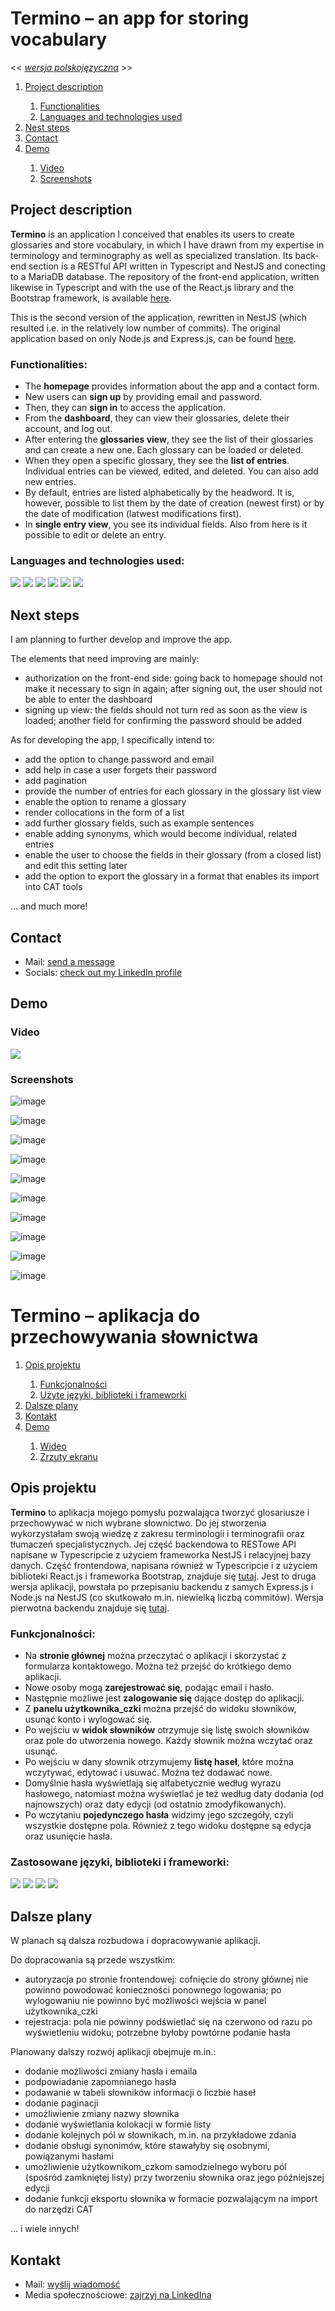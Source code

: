 # Termino – an app for storing vocabulary

<< *[wersja polskojęzyczna](#termino--aplikacja-do-przechowywania-s%C5%82ownictwa)* >>

<ol>
  <li><a href="https://github.com/WeronikaSzemi/TerminoFrontNest/blob/main/README.md#project-description">Project description</a></li>
  <ol>
    <li><a href="https://github.com/WeronikaSzemi/TerminoFrontNest/blob/main/README.md#functionalities">Functionalities</a></li>
    <li><a href="https://github.com/WeronikaSzemi/TerminoFrontNest/blob/main/README.md#languages-and-technologies-used">Languages and technologies used</a></li>
  </ol>
  <li><a href="https://github.com/WeronikaSzemi/TerminoFrontNest/blob/main/README.md#next-steps">Nest steps</a></li>
  <li><a href="https://github.com/WeronikaSzemi/TerminoFrontNest/blob/main/README.md#contact">Contact</a></li>
  <li><a href="https://github.com/WeronikaSzemi/TerminoFrontNest/blob/main/README.md#demo">Demo</a></li>
  <ol>
    <li><a href="https://github.com/WeronikaSzemi/TerminoFrontNest/blob/main/README.md#video">Video</a></li>
    <li><a href="https://github.com/WeronikaSzemi/TerminoFrontNest/blob/main/README.md#screenshots">Screenshots</a></li>
  </ol>
</ol>

## Project description

<strong>Termino</strong> is an application I conceived that enables its users to create glossaries and store vocabulary, in which I have drawn from my expertise in terminology and terminography as well as specialized translation. Its back-end section is a RESTful API written in Typescript and NestJS and conecting to a MariaDB database. The repository of the front-end application, written likewise in Typescript and with the use of the React.js library and the Bootstrap framework, is available [here](https://github.com/WeronikaSzemi/TerminoFrontNest).

This is the second version of the application, rewritten in NestJS (which resulted i.e. in the relatively low number of commits). The original application based on only Node.js and Express.js, can be found <a href="https://github.com/WeronikaSzemi/TerminoBack">here</a>.

### Functionalities:
* The <strong>homepage</strong> provides information about the app and a contact form.
* New users can <strong>sign up</strong> by providing email and password.
* Then, they can <strong>sign in</strong> to access the application.
* From the <strong>dashboard</strong>, they can view their glossaries, delete their account, and log out.
* After entering the <strong>glossaries view</strong>, they see the list of their glossaries and can create a new one. Each glossary can be loaded or deleted.
* When they open a specific glossary, they see the <strong>list of entries</strong>. Individual entries can be viewed, edited, and deleted. You can also add new entries.
* By default, entries are listed alphabetically by the headword. It is, however, possible to list them by the date of creation (newest first) or by the date of modification (latwest modifications first).
* In <strong>single entry view</strong>, you see its individual fields. Also from here is it possible to edit or delete an entry.

### Languages and technologies used:
<img src="https://camo.githubusercontent.com/ee71fcc1aa3d059265517741dffc4161922fd744377e7a5f07c43381d0aa9aac/68747470733a2f2f696d672e736869656c64732e696f2f62616467652f747970657363726970742d2532333030374143432e7376673f7374796c653d666f722d7468652d6261646765266c6f676f3d74797065736372697074266c6f676f436f6c6f723d7768697465"/> <img src="https://camo.githubusercontent.com/aeddc848275a1ffce386dc81c04541654ca07b2c43bbb8ad251085c962672aea/68747470733a2f2f696d672e736869656c64732e696f2f62616467652f6a6176617363726970742d2532333332333333302e7376673f7374796c653d666f722d7468652d6261646765266c6f676f3d6a617661736372697074266c6f676f436f6c6f723d253233463744463145"/> <img src="https://camo.githubusercontent.com/8855980a487f9e31426fbfc2cbbfdda5aa3b7f1d390e262e652e639e911b3d87/68747470733a2f2f696d672e736869656c64732e696f2f62616467652f6e6573746a732d2532334530323334452e7376673f7374796c653d666f722d7468652d6261646765266c6f676f3d6e6573746a73266c6f676f436f6c6f723d7768697465"/> <img src="https://camo.githubusercontent.com/8286a45a106e1a3c07489f83a38159981d888518a740b59c807ffc1b7b1e2f7b/68747470733a2f2f696d672e736869656c64732e696f2f62616467652f657870726573732e6a732d2532333430346435392e7376673f7374796c653d666f722d7468652d6261646765266c6f676f3d65787072657373266c6f676f436f6c6f723d253233363144414642"/> <img src="https://camo.githubusercontent.com/7d7b100e379663ee40a20989e6c61737e6396c1dafc3a7c6d2ada8d4447eb0e4/68747470733a2f2f696d672e736869656c64732e696f2f62616467652f6e6f64652e6a732d3644413535463f7374796c653d666f722d7468652d6261646765266c6f676f3d6e6f64652e6a73266c6f676f436f6c6f723d7768697465"/> <img src="https://camo.githubusercontent.com/19be198b22407b49a4ea491b2900b85e09d859dbb2801e3f0c165a84b66e1506/68747470733a2f2f696d672e736869656c64732e696f2f62616467652f4d6172696144422d3030333534353f7374796c653d666f722d7468652d6261646765266c6f676f3d6d617269616462266c6f676f436f6c6f723d7768697465"/>

## Next steps

I am planning to further develop and improve the app.

The elements that need improving are mainly:
* authorization on the front-end side: going back to homepage should not make it necessary to sign in again; after signing out, the user should not be able to enter the dashboard
* signing up view: the fields should not turn red as soon as the view is loaded; another field for confirming the password should be added

As for developing the app, I specifically intend to:
* add the option to change password and email
* add help in case a user forgets their password
* add pagination
* provide the number of entries for each glossary in the glossary list view
* enable the option to rename a glossary
* render collocations in the form of a list
* add further glossary fields, such as example sentences
* enable adding synonyms, which would become individual, related entries
* enable the user to choose the fields in their glossary (from a closed list) and edit this setting later
* add the option to export the glossary in a format that enables its import into CAT tools

… and much more!

## Contact

* Mail: <a href="mailto:weronikaszeminska@gmail.com">send a message</a>
* Socials: <a href="https://www.linkedin.com/in/weronika-szeminska/">check out my LinkedIn profile</a>

## Demo

### Video
![](https://github.com/WeronikaSzemi/TerminoFrontNest/blob/develop/public/TerminoDemo.gif)

### Screenshots

![image](https://user-images.githubusercontent.com/116355495/230779982-168d35b6-50b9-4854-9469-94e579b486fe.png)

![image](https://user-images.githubusercontent.com/116355495/230780051-a02d4f50-6eba-4801-b126-d52ab8429776.png)

![image](https://user-images.githubusercontent.com/116355495/230780109-51e26d6b-2fcf-4a32-8327-07b45b354163.png)

![image](https://user-images.githubusercontent.com/116355495/230780144-032b25ff-c4dd-4371-8161-76e873e2f5a4.png)

![image](https://user-images.githubusercontent.com/116355495/230780172-919c9864-4140-4d17-add8-0c8eb3ecf7b2.png)

![image](https://user-images.githubusercontent.com/116355495/230780265-a426551d-01bc-4c75-8e10-aa1907e25b17.png)

![image](https://user-images.githubusercontent.com/116355495/230780457-444c19a1-a70c-4381-847a-0210507f1576.png)

![image](https://user-images.githubusercontent.com/116355495/230780313-670c96a8-3e99-473e-8a2f-e20521ad48c8.png)

![image](https://user-images.githubusercontent.com/116355495/230780358-7227e52f-ff95-4759-8ca0-65c9464751c1.png)

![image](https://user-images.githubusercontent.com/116355495/230780402-967f50c4-ec5c-4399-9240-3c334514677f.png)


# Termino – aplikacja do przechowywania słownictwa

<ol>
  <li><a href="https://github.com/WeronikaSzemi/TerminoFrontNest/blob/main/README.md#opis-projektu">Opis projektu</a></li>
  <ol>
    <li><a href="https://github.com/WeronikaSzemi/TerminoFrontNest/blob/main/README.md#funkcjonalno%C5%9Bci">Funkcjonalności</a></li>
    <li><a href="https://github.com/WeronikaSzemi/TerminoFrontNest/blob/main/README.md#zastosowane-j%C4%99zyki-biblioteki-i-frameworki">Użyte języki, biblioteki i frameworki</a></li>
  </ol>
  <li><a href="https://github.com/WeronikaSzemi/TerminoFrontNest/blob/main/README.md#dalsze-plany">Dalsze plany</a></li>
  <li><a href="https://github.com/WeronikaSzemi/TerminoFrontNest/blob/main/README.md#kontakt">Kontakt</a></li>
  <li><a href="https://github.com/WeronikaSzemi/TerminoFrontNest/blob/main/README.md#demo">Demo</a></li>
  <ol>
    <li><a href="https://github.com/WeronikaSzemi/TerminoFrontNest/blob/main/README.md#video">Wideo</a></li>
    <li><a href="https://github.com/WeronikaSzemi/TerminoFrontNest/blob/main/README.md#screenshots">Zrzuty ekranu</a></li>
  </ol>
</ol>

## Opis projektu

<strong>Termino</strong> to aplikacja mojego pomysłu pozwalająca tworzyć glosariusze i przechowywać w nich wybrane słownictwo. Do jej stworzenia wykorzystałam swoją wiedzę z zakresu terminologii i terminografii oraz tłumaczeń specjalistycznych. Jej część backendowa to RESTowe API napisane w Typescripcie z użyciem frameworka NestJS i relacyjnej bazy danych. Część frontendowa, napisana również w Typescripcie i z użyciem biblioteki React.js i frameworka Bootstrap, znajduje się <a href="https://github.com/WeronikaSzemi/TerminoFrontNest">tutaj</a>.
Jest to druga wersja aplikacji, powstała po przepisaniu backendu z samych Express.js i Node.js na NestJS (co skutkowało m.in. niewielką liczbą commitów). Wersja pierwotna backendu znajduje się <a href="https://github.com/WeronikaSzemi/TerminoBack">tutaj</a>.

### Funkcjonalności:
* Na <strong>stronie głównej</strong> można przeczytać o aplikacji i skorzystać z formularza kontaktowego. Można też przejść do krótkiego demo aplikacji.
* Nowe osoby mogą <strong>zarejestrować się</strong>, podając email i hasło.
* Następnie możliwe jest <strong>zalogowanie się</strong> dające dostęp do aplikacji.
* Z <strong>panelu użytkownika_czki</strong> można przejść do widoku słowników, usunąć konto i wylogować się.
* Po wejściu w <strong>widok słowników</strong> otrzymuje się listę swoich słowników oraz pole do utworzenia nowego. Każdy słownik można wczytać oraz usunąć.
* Po wejściu w dany słownik otrzymujemy <strong>listę haseł</strong>, które można wczytywać, edytować i usuwać. Można też dodawać nowe.
* Domyślnie hasła wyświetlają się alfabetycznie według wyrazu hasłowego, natomiast można wyświetlać je też według daty dodania (od najnowszych) oraz daty edycji (od ostatnio zmodyfikowanych).
* Po wczytaniu <strong>pojedynczego hasła</strong> widzimy jego szczegóły, czyli wszystkie dostępne pola. Również z tego widoku dostępne są edycja oraz usunięcie hasła.

### Zastosowane języki, biblioteki i frameworki:
<img src="https://camo.githubusercontent.com/ee71fcc1aa3d059265517741dffc4161922fd744377e7a5f07c43381d0aa9aac/68747470733a2f2f696d672e736869656c64732e696f2f62616467652f747970657363726970742d2532333030374143432e7376673f7374796c653d666f722d7468652d6261646765266c6f676f3d74797065736372697074266c6f676f436f6c6f723d7768697465"/> <img src="https://camo.githubusercontent.com/aeddc848275a1ffce386dc81c04541654ca07b2c43bbb8ad251085c962672aea/68747470733a2f2f696d672e736869656c64732e696f2f62616467652f6a6176617363726970742d2532333332333333302e7376673f7374796c653d666f722d7468652d6261646765266c6f676f3d6a617661736372697074266c6f676f436f6c6f723d253233463744463145"/> <img src="https://camo.githubusercontent.com/ab4c3c731a174a63df861f7b118d6c8a6c52040a021a552628db877bd518fe84/68747470733a2f2f696d672e736869656c64732e696f2f62616467652f72656163742d2532333230323332612e7376673f7374796c653d666f722d7468652d6261646765266c6f676f3d7265616374266c6f676f436f6c6f723d253233363144414642"/> <img src="https://camo.githubusercontent.com/b768ae6e4f89b74512e6de02a8367fd71465bc3d88ef1cf2f1622e2017c32bea/68747470733a2f2f696d672e736869656c64732e696f2f62616467652f626f6f7473747261702d2532333536334437432e7376673f7374796c653d666f722d7468652d6261646765266c6f676f3d626f6f747374726170266c6f676f436f6c6f723d7768697465"/>

## Dalsze plany

W planach są dalsza rozbudowa i dopracowywanie aplikacji.

Do dopracowania są przede wszystkim:
* autoryzacja po stronie frontendowej: cofnięcie do strony głównej nie powinno powodować konieczności ponownego logowania; po wylogowaniu nie powinno być możliwości wejścia w panel użytkownika_czki
* rejestracja: pola nie powinny podświetlać się na czerwono od razu po wyświetleniu widoku; potrzebne byłoby powtórne podanie hasła

Planowany dalszy rozwój aplikacji obejmuje m.in.:
* dodanie możliwości zmiany hasła i emaila
* podpowiadanie zapomnianego hasła
* podawanie w tabeli słowników informacji o liczbie haseł
* dodanie paginacji
* umożliwienie zmiany nazwy słownika
* dodanie wyświetlania kolokacji w formie listy
* dodanie kolejnych pól w słownikach, m.in. na przykładowe zdania
* dodanie obsługi synonimów, które stawałyby się osobnymi, powiązanymi hasłami
* umożliwienie użytkownikom_czkom samodzielnego wyboru pól (spośród zamkniętej listy) przy tworzeniu słownika oraz jego późniejszej edycji
* dodanie funkcji eksportu słownika w formacie pozwalającym na import do narzędzi CAT

… i wiele innych!

## Kontakt

* Mail: <a href="mailto:weronikaszeminska@gmail.com">wyślij wiadomość</a>
* Media społecznościowe: <a href="https://www.linkedin.com/in/weronika-szeminska/">zajrzyj na LinkedIna</a>
